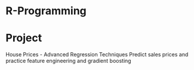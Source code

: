 # R-Programming

# Project

House Prices - Advanced Regression Techniques
Predict sales prices and practice feature engineering and gradient boosting

